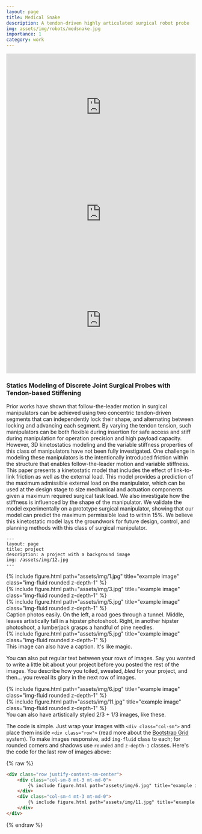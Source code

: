 ```yaml
---
layout: page
title: Medical Snake
description: A tendon-driven highly articulated surgical robot probe
img: assets/img/robots/medsnake.jpg
importance: 1
category: work
---
```



<div class="row">
    <div class="col-sm mt-3 mt-md-0">
        <div style="padding:56.25% 0 0 0;position:relative;"><iframe src="https://player.vimeo.com/video/763459804?h=fbca182567&amp;badge=0&amp;autopause=0&amp;player_id=0&amp;app_id=58479" frameborder="0" allow="autoplay; fullscreen; picture-in-picture" allowfullscreen style="position:absolute;top:0;left:0;width:100%;height:100%;" title="Medsnake_Simu_Vid2(2).mp4"></iframe></div><script src="https://player.vimeo.com/api/player.js"></script>
    </div>
    <div class="col-sm mt-3 mt-md-0">
        <div style="padding:56.25% 0 0 0;position:relative;"><iframe src="https://player.vimeo.com/video/763459556?h=a0641dda62&amp;badge=0&amp;autopause=0&amp;player_id=0&amp;app_id=58479" frameborder="0" allow="autoplay; fullscreen; picture-in-picture" allowfullscreen style="position:absolute;top:0;left:0;width:100%;height:100%;" title="medsnake_heart.mp4"></iframe></div><script src="https://player.vimeo.com/api/player.js"></script>
    </div>
</div>

<div style="padding:56.25% 0 0 0;position:relative;"><iframe src="https://player.vimeo.com/video/763459276?h=8d87847fa6&amp;badge=0&amp;autopause=0&amp;player_id=0&amp;app_id=58479" frameborder="0" allow="autoplay; fullscreen; picture-in-picture" allowfullscreen style="position:absolute;top:0;left:0;width:100%;height:100%;" title="demo3.mp4"></iframe></div><script src="https://player.vimeo.com/api/player.js"></script>

<!-- 
<iframe src="https://player.vimeo.com/video/763459276?h=8d87847fa6&amp;badge=0&amp;autopause=0&amp;player_id=0&amp;app_id=58479" width="810" height="540" frameborder="0" allow="autoplay; fullscreen; picture-in-picture" allowfullscreen title="demo3.mp4"></iframe>
 -->

### Statics Modeling of Discrete Joint Surgical Probes with Tendon-based Stiffening

Prior works have shown that follow-the-leader motion in surgical manipulators can be achieved using two concentric tendon-driven segments that can independently lock their shape, and alternating between locking and advancing each segment. By varying the tendon tension, such manipulators can be both flexible during insertion for safe access and stiff during manipulation for operation precision and high payload capacity.
However, 3D kinetostatics modeling and the variable stiffness properties of this class of manipulators have not been fully investigated. One challenge in modeling these manipulators is the intentionally introduced friction within the structure that enables follow-the-leader motion and variable stiffness. This paper presents a kinetostatic model that includes the effect of link-to-link friction as well as the external load. This model provides a prediction of the maximum admissible external load on the manipulator, which can be used at the design stage to size mechanical and actuation components given a maximum required surgical task load. We also investigate how the stiffness is influenced by the shape of the manipulator. We validate the model experimentally on a prototype surgical manipulator, showing that our model can predict the maximum permissible load to within 15%. We believe this kinetostatic model lays the groundwork for future design, control, and planning methods with this class of surgical manipulator.
    

    ---
    layout: page
    title: project
    description: a project with a background image
    img: /assets/img/12.jpg
    ---

<div class="row">
    <div class="col-sm mt-3 mt-md-0">
        {% include figure.html path="assets/img/1.jpg" title="example image" class="img-fluid rounded z-depth-1" %}
    </div>
    <div class="col-sm mt-3 mt-md-0">
        {% include figure.html path="assets/img/3.jpg" title="example image" class="img-fluid rounded z-depth-1" %}
    </div>
    <div class="col-sm mt-3 mt-md-0">
        {% include figure.html path="assets/img/5.jpg" title="example image" class="img-fluid rounded z-depth-1" %}
    </div>
</div>
<div class="caption">
    Caption photos easily. On the left, a road goes through a tunnel. Middle, leaves artistically fall in a hipster photoshoot. Right, in another hipster photoshoot, a lumberjack grasps a handful of pine needles.
</div>
<div class="row">
    <div class="col-sm mt-3 mt-md-0">
        {% include figure.html path="assets/img/5.jpg" title="example image" class="img-fluid rounded z-depth-1" %}
    </div>
</div>
<div class="caption">
    This image can also have a caption. It's like magic.
</div>

You can also put regular text between your rows of images.
Say you wanted to write a little bit about your project before you posted the rest of the images.
You describe how you toiled, sweated, *bled* for your project, and then... you reveal its glory in the next row of images.


<div class="row justify-content-sm-center">
    <div class="col-sm-8 mt-3 mt-md-0">
        {% include figure.html path="assets/img/6.jpg" title="example image" class="img-fluid rounded z-depth-1" %}
    </div>
    <div class="col-sm-4 mt-3 mt-md-0">
        {% include figure.html path="assets/img/11.jpg" title="example image" class="img-fluid rounded z-depth-1" %}
    </div>
</div>
<div class="caption">
    You can also have artistically styled 2/3 + 1/3 images, like these.
</div>


The code is simple.
Just wrap your images with `<div class="col-sm">` and place them inside `<div class="row">` (read more about the <a href="https://getbootstrap.com/docs/4.4/layout/grid/">Bootstrap Grid</a> system).
To make images responsive, add `img-fluid` class to each; for rounded corners and shadows use `rounded` and `z-depth-1` classes.
Here's the code for the last row of images above:

{% raw %}
```html
<div class="row justify-content-sm-center">
    <div class="col-sm-8 mt-3 mt-md-0">
        {% include figure.html path="assets/img/6.jpg" title="example image" class="img-fluid rounded z-depth-1" %}
    </div>
    <div class="col-sm-4 mt-3 mt-md-0">
        {% include figure.html path="assets/img/11.jpg" title="example image" class="img-fluid rounded z-depth-1" %}
    </div>
</div>
```
{% endraw %}
